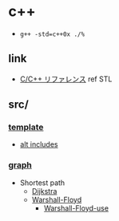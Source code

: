 # c++

- `g++ -std=c++0x ./%`

## link

- [C/C++ リファレンス](http://www.cppll.jp/cppreference/index.html)
ref STL

## src/

### [template](src/template.cpp.html)

- [alt includes](src/include.cpp.html)

### [graph](src/graph.head.cpp.html)

- Shortest path
    - [Dijkstra](src/graph.dij.cpp.html)
    - [Warshall-Floyd](src/graph.wall.cpp.html)
        + [Warshall-Floyd-use](src/graph.wall.use.cpp.html)

